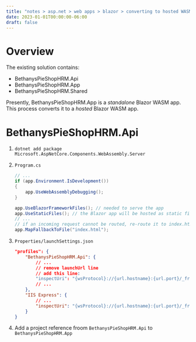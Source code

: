 ```yaml
---
title: "notes > asp.net > web apps > blazor > converting to hosted WASM app"
date: 2023-01-01T00:00:00-06:00
draft: false
---
```


# Overview
The existing solution contains:
- BethanysPieShopHRM.Api
- BethanysPieShopHRM.App
- BethanysPieShopHRM.Shared

Presently, BethanysPieShopHRM.App is a *standalone* Blazor WASM app.  
This process converts it to a *hosted* Blazor WASM app.

# BethanysPieShopHRM.Api
1. `dotnet add package Microsoft.AspNetCore.Components.WebAssembly.Server`

2. `Program.cs`
    ```cs
    // ...
    if (app.Environment.IsDevelopment())
    {
        app.UseWebAssemblyDebugging();
    }

    app.UseBlazorFrameworkFiles(); // needed to serve the app
    app.UseStaticFiles(); // the Blazor app will be hosted as static files
    // ...
    // if an incoming request cannot be routed, re-route it to index.html:
    app.MapFallbackToFile("index.html");
    ```

3. `Properties/launchSettings.json`
    ```json
    "profiles": {
        "BethanysPieShopHRM.Api": {
            // ...
            // remove launchUrl line
            // add this line:
            "inspectUri": "{wsProtocol}://{url.hostname}:{url.port}/_framework/debug/ws-proxy?browser={browserInspectUri}",
            // ...
        },
        "IIS Express": {
            // ...
            "inspectUri": "{wsProtocol}://{url.hostname}:{url.port}/_framework/debug/ws-proxy?browser={browserInspectUri}",
        }
    }
    ```
4. Add a project reference froom `BethanysPieShopHRM.Api` to `BethanysPieShopHRM.App`

